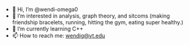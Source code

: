 - 👋 Hi, I’m @wendi-omega0
- 👀 I’m interested in analysis, graph theory, and sitcoms (making friendship bracelets, running, hitting the gym, eating super healthy.) 
- 🌱 I’m currently learning C++  
- 📫 How to reach me: wendig@vt.edu

<!---
wendi-omega0/wendi-omega0 is a ✨ special ✨ repository because its `README.md` (this file) appears on your GitHub profile.
You can click the Preview link to take a look at your changes.
--->
